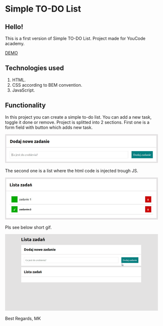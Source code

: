 # Simple TO-DO List

## Hello!
This is a first version of Simple TO-DO List. 
Project made for YouCode academy.

[DEMO](https://k1s1el.github.io/TO-DO-List/)

## Technologies used

1. HTML.
2. CSS according to BEM convention.
3. JavaScript.

## Functionality

In this project you can create a simple to-do list. You can add a new task, toggle it done or remove.
Project is splitted into 2 sections. First one is a form field with button which adds new task.

![PierwszaSekcja](images/firstsection.jpg)

The second one is a list where the html code is injected trough JS.


![DrugaSekcja](images/secondsection.jpg)

Pls see below short gif.

![Demo](images/demo.gif)

Best Regards,
MK
